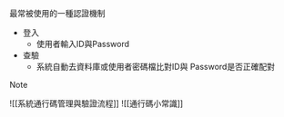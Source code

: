 最常被使用的一種認證機制
- 登入
	- 使用者輸入ID與Password
- 查驗
	- 系統自動去資料庫或使用者密碼檔比對ID與 Password是否正確配對

> [!NOTE]
> ![[系統通行碼管理與驗證流程]]
> ![[通行碼小常識]]
